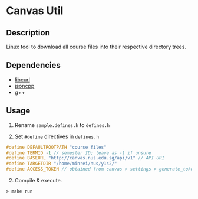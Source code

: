 # Canvas Util

## Description

Linux tool to download all course files into their respective directory trees.

## Dependencies

- [libcurl](https://unix.stackexchange.com/questions/452515/how-to-install-libcurl)
- [jsoncpp](https://github.com/open-source-parsers/jsoncpp)
- g++

## Usage

1. Rename `sample.defines.h` to `defines.h`

2. Set `#define` directives in `defines.h`
```cpp
#define DEFAULTROOTPATH "course files"
#define TERMID -1 // semester ID; leave as -1 if unsure
#define BASEURL "http://canvas.nus.edu.sg/api/v1" // API URI
#define TARGETDIR "/home/minrei/nus/y1s2/"
#define ACCESS_TOKEN // obtained from canvas > settings > generate_token
```

2. Compile & execute.
```
> make run
```

